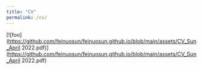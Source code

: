 ```yaml
---
title: "CV"
permalink: /cv/
---
```


[![foo](https://github.com/feinuosun/feinuosun.github.io/blob/main/assets/CV_Sun_April 2022.pdf)](https://github.com/feinuosun/feinuosun.github.io/blob/main/assets/CV_Sun_April 2022.pdf)